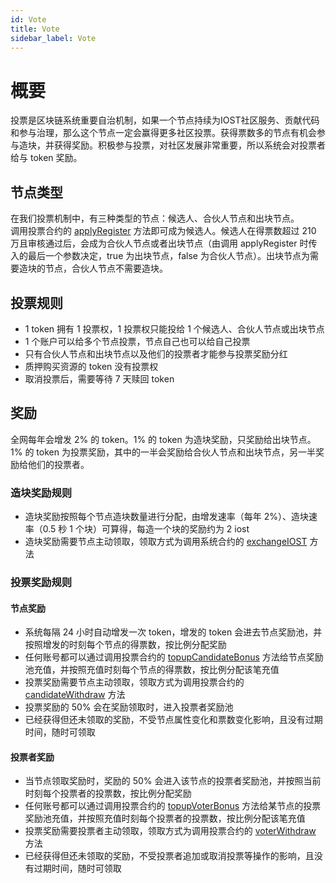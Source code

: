 ```yaml
---
id: Vote
title: Vote
sidebar_label: Vote
---
```


# 概要

投票是区块链系统重要自治机制，如果一个节点持续为IOST社区服务、贡献代码和参与治理，那么这个节点一定会赢得更多社区投票。获得票数多的节点有机会参与造块，并获得奖励。积极参与投票，对社区发展非常重要，所以系统会对投票者给与 token 奖励。

## 节点类型
在我们投票机制中，有三种类型的节点：候选人、合伙人节点和出块节点。  
调用投票合约的 [applyRegister](../6-reference/SystemContract.html#applyregister) 方法即可成为候选人。候选人在得票数超过 210 万且审核通过后，会成为合伙人节点或者出块节点（由调用 applyRegister 时传入的最后一个参数决定，true 为出块节点，false 为合伙人节点）。出块节点为需要造块的节点，合伙人节点不需要造块。  

## 投票规则

- 1 token 拥有 1 投票权，1 投票权只能投给 1 个候选人、合伙人节点或出块节点
- 1 个账户可以给多个节点投票，节点自己也可以给自己投票
- 只有合伙人节点和出块节点以及他们的投票者才能参与投票奖励分红
- 质押购买资源的 token 没有投票权
- 取消投票后，需要等待 7 天赎回 token

## 奖励
全网每年会增发 2% 的 token。1% 的 token 为造块奖励，只奖励给出块节点。1% 的 token 为投票奖励，其中的一半会奖励给合伙人节点和出块节点，另一半奖励给他们的投票者。

### 造块奖励规则
- 造块奖励按照每个节点造块数量进行分配，由增发速率（每年 2%）、造块速率（0.5 秒 1 个块）可算得，每造一个块的奖励约为 2 iost
- 造块奖励需要节点主动领取，领取方式为调用系统合约的 [exchangeIOST](../6-reference/SystemContract.html#exchangeiost) 方法

### 投票奖励规则

#### 节点奖励
- 系统每隔 24 小时自动增发一次 token，增发的 token 会进去节点奖励池，并按照增发的时刻每个节点的得票数，按比例分配奖励
- 任何账号都可以通过调用投票合约的 [topupCandidateBonus](../6-reference/SystemContract.html#topupcandidatebonus) 方法给节点奖励池充值，并按照充值时刻每个节点的得票数，按比例分配该笔充值
- 投票奖励需要节点主动领取，领取方式为调用投票合约的 [candidateWithdraw](../6-reference/SystemContract.html#candidatewithdraw) 方法
- 投票奖励的 50% 会在奖励领取时，进入投票者奖励池
- 已经获得但还未领取的奖励，不受节点属性变化和票数变化影响，且没有过期时间，随时可领取


#### 投票者奖励
- 当节点领取奖励时，奖励的 50% 会进入该节点的投票者奖励池，并按照当前时刻每个投票者的投票数，按比例分配奖励
- 任何账号都可以通过调用投票合约的 [topupVoterBonus](../6-reference/SystemContract.html#topupvoterbonus) 方法给某节点的投票奖励池充值，并按照充值时刻每个投票者的投票数，按比例分配该笔充值
- 投票奖励需要投票者主动领取，领取方式为调用投票合约的 [voterWithdraw](../6-reference/SystemContract.html#voterwithdraw) 方法
- 已经获得但还未领取的奖励，不受投票者追加或取消投票等操作的影响，且没有过期时间，随时可领取